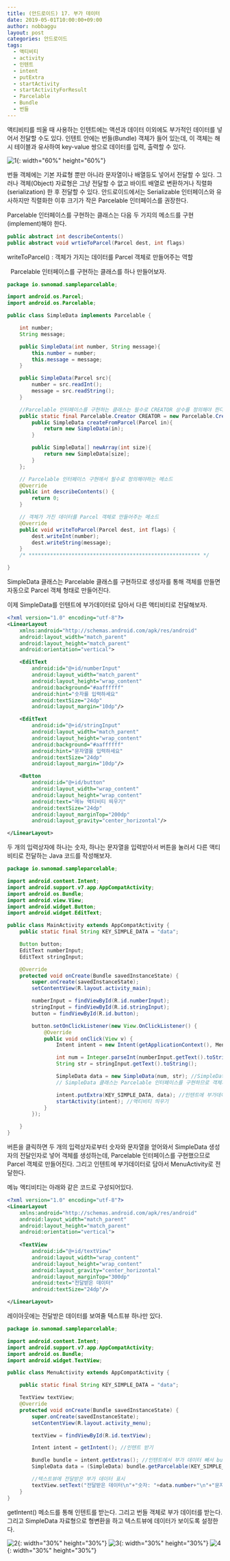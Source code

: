 ```yaml
---
title: (안드로이드) 17. 부가 데이터
date: 2019-05-01T10:00:00+09:00
author: nobbaggu
layout: post
categories: 안드로이드
tags:
  - 액티비티
  - activity
  - 인텐트
  - intent
  - putExtra
  - startActivity
  - startActivityForResult
  - Parcelable
  - Bundle
  - 번들
---
```


액티비티를 띄울 때 사용하는 인텐트에는 액션과 데이터 이외에도 부가적인 데이터를 넣어서 전달할 수도 있다. 인텐트 안에는 번들(Bundle) 객체가 들어 있는데, 이 객체는 해시 테이블과 유사하여 key-value 쌍으로 데이터를 입력, 출력할 수 있다.

![1](https://nobbaggu.github.io/images/android/17/1.png){: width="60%" height="60%"}

번들 객체에는 기본 자료형 뿐만 아니라 문자열이나 배열등도 넣어서 전달할 수 있다. 그러나 객체(Object) 자료형은 그냥 전달할 수 없고 바이트 배열로 변환하거나 직렬화(serialization) 한 후 전달할 수 있다. 안드로이드에서는 Serializable 인터페이스와 유사하지만 직렬화한 이후 크기가 작은 Parcelable 인터페이스를 권장한다.

Parcelable 인터페이스를 구현하는 클래스는 다음 두 가지의 메소드를 구현(implement)해야 한다.

~~~ java
public abstract int describeContents()
public abstract void wrtieToParcel(Parcel dest, int flags)
~~~

writeToParcel() : 객체가 가지는 데이터를 Parcel 객체로 만들어주는 역할

&nbsp;
Parcelable 인터페이스를 구현하는 클래스를 하나 만들어보자.
~~~ java
package io.swnomad.sampleparcelable;

import android.os.Parcel;
import android.os.Parcelable;

public class SimpleData implements Parcelable {

    int number;
    String message;

    public SimpleData(int number, String message){
        this.number = number;
        this.message = message;
    }

    public SimpleData(Parcel src){
        number = src.readInt();
        message = src.readString();
    }

    //Parcelable 인터페이스를 구현하는 클래스는 필수로 CREATOR 상수를 정의해야 한다.
    public static final Parcelable.Creator CREATOR = new Parcelable.Creator(){
        public SimpleData createFromParcel(Parcel in){
            return new SimpleData(in);
        }

        public SimpleData[] newArray(int size){
            return new SimpleData[size];
        }
    };

    // Parcelable 인터페이스 구현에서 필수로 정의해야하는 메소드
    @Override
    public int describeContents() {
        return 0;
    }

    // 객체가 가진 데이터를 Parcel 객체로 만들어주는 메소드
    @Override
    public void writeToParcel(Parcel dest, int flags) {
        dest.writeInt(number);
        dest.writeString(message);
    }
    /* ******************************************************** */

}
~~~

SimpleData 클래스는 Parcelable 클래스를 구현하므로 생성자를 통해 객체를 만들면 자동으로 Parcel 객체 형태로 만들어진다.

이제 SimpleData를 인텐트에 부가데이터로 담아서 다른 액티비티로 전달해보자.

~~~ xml
<?xml version="1.0" encoding="utf-8"?>
<LinearLayout
    xmlns:android="http://schemas.android.com/apk/res/android"
    android:layout_width="match_parent"
    android:layout_height="match_parent"
    android:orientation="vertical">

    <EditText
        android:id="@+id/numberInput"
        android:layout_width="match_parent"
        android:layout_height="wrap_content"
        android:background="#aaffffff"
        android:hint="숫자를 입력하세요"
        android:textSize="24dp"
        android:layout_margin="10dp"/>

    <EditText
        android:id="@+id/stringInput"
        android:layout_width="match_parent"
        android:layout_height="wrap_content"
        android:background="#aaffffff"
        android:hint="문자열을 입력하세요"
        android:textSize="24dp"
        android:layout_margin="10dp"/>

    <Button
        android:id="@+id/button"
        android:layout_width="wrap_content"
        android:layout_height="wrap_content"
        android:text="메뉴 액티비티 띄우기"
        android:textSize="24dp"
        android:layout_marginTop="200dp"
        android:layout_gravity="center_horizontal"/>

</LinearLayout>
~~~

두 개의 입력상자에 하나는 숫자, 하나는 문자열을 입력받아서 버튼을 눌러서 다른 액티비티로 전달하는 Java 코드를 작성해보자.

~~~ java
package io.swnomad.sampleparcelable;

import android.content.Intent;
import android.support.v7.app.AppCompatActivity;
import android.os.Bundle;
import android.view.View;
import android.widget.Button;
import android.widget.EditText;

public class MainActivity extends AppCompatActivity {
    public static final String KEY_SIMPLE_DATA = "data";

    Button button;
    EditText numberInput;
    EditText stringInput;

    @Override
    protected void onCreate(Bundle savedInstanceState) {
        super.onCreate(savedInstanceState);
        setContentView(R.layout.activity_main);

        numberInput = findViewById(R.id.numberInput);
        stringInput = findViewById(R.id.stringInput);
        button = findViewById(R.id.button);

        button.setOnClickListener(new View.OnClickListener() {
            @Override
            public void onClick(View v) {
                Intent intent = new Intent(getApplicationContext(), MenuActivity.class);

                int num = Integer.parseInt(numberInput.getText().toString());
                String str = stringInput.getText().toString();

                SimpleData data = new SimpleData(num, str); //SimpleData 객체 생성
                // SimpleData 클래스는 Parcelable 인터페이스를 구현하므로 객체가 Parcel 객체 형태로 만들어진다.

                intent.putExtra(KEY_SIMPLE_DATA, data); //인텐트에 부가데이터로 SimpleData 객체 넣기
                startActivity(intent); //액티비티 띄우기
            }
        });

    }
}
~~~

버튼을 클릭하면 두 개의 입력상자로부터 숫자와 문자열을 얻어와서 SimpleData 생성자의 전달인자로 넣어 객체를 생성하는데, Parcelable 인터페이스를 구현했으므로 Parcel 객체로 만들어진다. 그리고 인텐트에 부가데이터로 담아서 MenuActivity로 전달한다.

메뉴 액티비티는 아래와 같은 코드로 구성되어있다.

~~~ xml
<?xml version="1.0" encoding="utf-8"?>
<LinearLayout
    xmlns:android="http://schemas.android.com/apk/res/android"
    android:layout_width="match_parent"
    android:layout_height="match_parent"
    android:orientation="vertical">
    
    <TextView
        android:id="@+id/textView"
        android:layout_width="wrap_content"
        android:layout_height="wrap_content"
        android:layout_gravity="center_horizontal"
        android:layout_marginTop="300dp"
        android:text="전달받은 데이터"
        android:textSize="24dp"/>

</LinearLayout>
~~~

레이아웃에는 전달받은 데이터를 보여줄 텍스트뷰 하나만 있다.

~~~ java
package io.swnomad.sampleparcelable;

import android.content.Intent;
import android.support.v7.app.AppCompatActivity;
import android.os.Bundle;
import android.widget.TextView;

public class MenuActivity extends AppCompatActivity {

    public static final String KEY_SIMPLE_DATA = "data";

    TextView textView;
    @Override
    protected void onCreate(Bundle savedInstanceState) {
        super.onCreate(savedInstanceState);
        setContentView(R.layout.activity_menu);

        textView = findViewById(R.id.textView);

        Intent intent = getIntent(); //인텐트 받기

        Bundle bundle = intent.getExtras(); //인텐트에서 부가 데이터 빼서 bundle 객체로 저장
        SimpleData data = (SimpleData) bundle.getParcelable(KEY_SIMPLE_DATA); //Parcel 객체 빼내서 SimpleData 타입으로 변환

        //텍스트뷰에 전달받은 부가 데이터 표시
        textView.setText("전달받은 데이터\n"+"숫자: "+data.number+"\n"+"문자열: "+data.message);
    }
}
~~~

getIntent() 메소드를 통해 인텐트를 받는다. 그리고 번들 객체로 부가 데이터를 받는다. 그리고 SimpleData 자료형으로 형변환을 하고 텍스트뷰에 데이터가 보이도록 설정한다.

![2](https://nobbaggu.github.io/images/android/17/2.jpg){: width="30%" height="30%"}
![3](https://nobbaggu.github.io/images/android/17/3.jpg){: width="30%" height="30%"}
![4](https://nobbaggu.github.io/images/android/17/4.jpg){: width="30%" height="30%"}